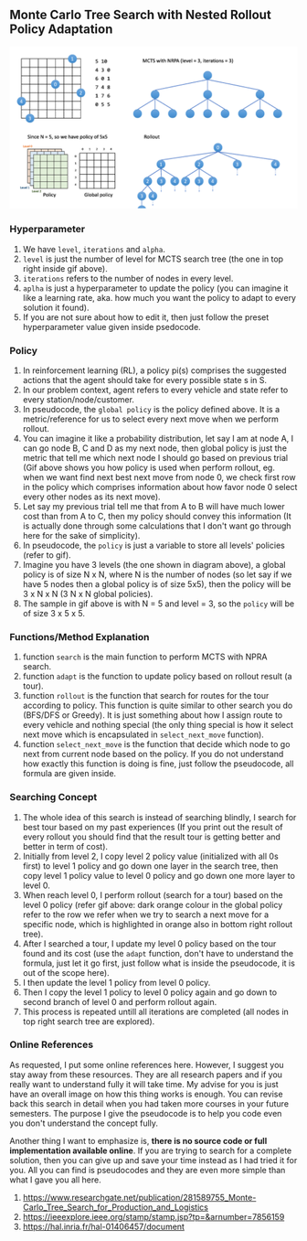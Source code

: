 ## Monte Carlo Tree Search with Nested Rollout Policy Adaptation

![NRPA](https://github.com/NeverOnTimeSdnBhd/Delivery-Instances/blob/main/mcts/NRPA.gif)

### Hyperparameter
1. We have `level`, `iterations` and `alpha`.
2. `level` is just the number of level for MCTS search tree (the one in top right inside gif above).
3. `iterations` refers to the number of nodes in every level.
4. `aplha` is just a hyperparameter to update the policy (you can imagine it like a learning rate, aka. how much you want the policy to adapt to every solution it found).
5. If you are not sure about how to edit it, then just follow the preset hyperparameter value given inside psedocode.

### Policy
1. In reinforcement learning (RL), a policy pi(s) comprises the suggested actions that the agent should take for every possible state s in S.
2. In our problem context, agent refers to every vehicle and state refer to every station/node/customer.
3. In pseudocode, the `global policy` is the policy defined above. It is a metric/reference for us to select every next move when we perform rollout. 
4. You can imagine it like a probability distribution, let say I am at node A, I can go node B, C and D as my next node, then global policy is just the metric that tell me which next node I should go based on previous trial (Gif above shows you how policy is used when perform rollout, eg. when we want find next best next move from node 0, we check first row in the policy which comprises information about how favor node 0 select every other nodes as its next move).
5. Let say my previous trial tell me that from A to B will have much lower cost than from A to C, then my policy should convey this information (It is actually done through some calculations that I don't want go through here for the sake of simplicity).
6. In pseudocode, the `policy` is just a variable to store all levels' policies (refer to gif).
7. Imagine you have 3 levels (the one shown in diagram above), a global policy is of size N x N, where N is the number of nodes (so let say if we have 5 nodes then a global policy is of size 5x5), then the policy will be 3 x N x N (3 N x N global policies).
8. The sample in gif above is with N = 5 and level = 3, so the `policy` will be of size 3 x 5 x 5.

### Functions/Method Explanation
1. function `search` is the main function to perform MCTS with NPRA search.
2. function `adapt` is the function to update policy based on rollout result (a tour).
3. function `rollout` is the function that search for routes for the tour according to policy. This function is quite similar to other search you do (BFS/DFS or Greedy). It is just something about how I assign route to every vehicle and nothing special (the only thing special is how it select next move which is encapsulated in `select_next_move` function).
4. function `select_next_move` is the function that decide which node to go next from current node based on the policy. If you do not understand how exactly this function is doing is fine, just follow the pseudocode, all formula are given inside.

### Searching Concept
1. The whole idea of this search is instead of searching blindly, I search for best tour based on my past experiences (If you print out the result of every rollout you should find that the result tour is getting better and better in term of cost).
2. Initially from level 2, I copy level 2 policy value (initialized with all 0s first) to level 1 policy and go down one layer in the search tree, then copy level 1 policy value to level 0 policy and go down one more layer to level 0.
3. When reach level 0, I perform rollout (search for a tour) based on the level 0 policy (refer gif above: dark orange colour in the global policy refer to the row we refer when we try to search a next move for a specific node, which is highlighted in orange also in bottom right rollout tree).
4. After I searched a tour, I update my level 0 policy based on the tour found and its cost (use the `adapt` function, don't have to understand the formula, just let it go first, just follow what is inside the pseudocode, it is out of the scope here).
5. I then update the level 1 policy from level 0 policy.
6. Then I copy the level 1 policy to level 0 policy again and go down to second branch of level 0 and perform rollout again.
7. This process is repeated untill all iterations are completed (all nodes in top right search tree are explored).

### Online References
As requested, I put some online references here. However, I suggest you stay away from these resources. They are all research papers and if you really want to understand fully it will take time. My advise for you is just have an overall image on how this thing works is enough. You can revise back this search in detail when you had taken more courses in your future semesters. The purpose I give the pseudocode is to help you code even you don't understand the concept fully.

Another thing I want to emphasize is, **there is no source code or full implementation available online**. If you are trying to search for a complete solution, then you can give up and save your time instead as I had tried it for you. All you can find is pseudocodes and they are even more simple than what I gave you all here.

1. https://www.researchgate.net/publication/281589755_Monte-Carlo_Tree_Search_for_Production_and_Logistics
2. https://ieeexplore.ieee.org/stamp/stamp.jsp?tp=&arnumber=7856159
3. https://hal.inria.fr/hal-01406457/document
